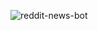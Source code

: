 ![reddit-news-bot](https://github.com/user-attachments/assets/b0afb328-4463-425c-97db-b6089a9796e3)
